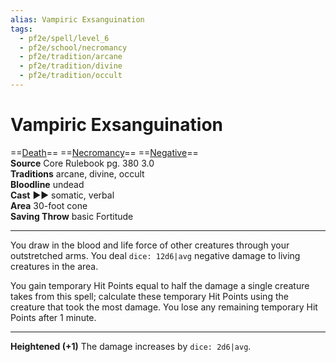 ```yaml
---
alias: Vampiric Exsanguination
tags:
  - pf2e/spell/level_6
  - pf2e/school/necromancy
  - pf2e/tradition/arcane
  - pf2e/tradition/divine
  - pf2e/tradition/occult
---
```


# Vampiric Exsanguination

==[Death](Death.md)== ==[Necromancy](Necromancy.md)== ==[Negative](Negative.md)==  
__Source__ Core Rulebook pg. 380 3.0  
**Traditions** arcane, divine, occult  
**Bloodline** undead  
**Cast** ►► somatic, verbal  
**Area** 30-foot cone  
**Saving Throw** basic Fortitude

---

You draw in the blood and life force of other creatures through your outstretched arms. You deal `dice: 12d6|avg` negative damage to living creatures in the area.

You gain temporary Hit Points equal to half the damage a single creature takes from this spell; calculate these temporary Hit Points using the creature that took the most damage. You lose any remaining temporary Hit Points after 1 minute.

<hr>

**Heightened (+1)** The damage increases by `dice: 2d6|avg`.
